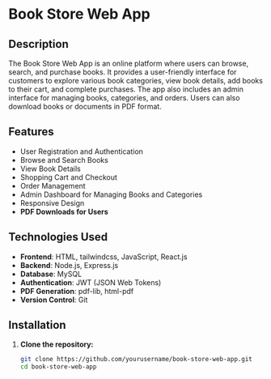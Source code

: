# Book Store Web App

## Description
The Book Store Web App is an online platform where users can browse, search, and purchase books. It provides a user-friendly interface for customers to explore various book categories, view book details, add books to their cart, and complete purchases. The app also includes an admin interface for managing books, categories, and orders. Users can also download books or documents in PDF format.

## Features
- User Registration and Authentication
- Browse and Search Books
- View Book Details
- Shopping Cart and Checkout
- Order Management
- Admin Dashboard for Managing Books and Categories
- Responsive Design
- **PDF Downloads for Users**

## Technologies Used
- **Frontend**: HTML, tailwindcss, JavaScript, React.js
- **Backend**: Node.js, Express.js
- **Database**: MySQL
- **Authentication**: JWT (JSON Web Tokens)
- **PDF Generation**: pdf-lib, html-pdf
- **Version Control**: Git


## Installation

1. **Clone the repository:**
   ```bash
   git clone https://github.com/yourusername/book-store-web-app.git
   cd book-store-web-app
